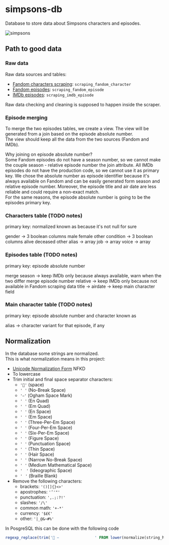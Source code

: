 # simpsons-db

Database to store data about Simpsons characters and episodes.

![simpsons](https://user-images.githubusercontent.com/92382378/204278976-e3f2294b-27af-4e99-8766-64f8f10381d9.jpg)

## Path to good data

### Raw data

Raw data sources and tables:

- [Fandom characters scraping](https://github.com/EdoF0/simpsons-characters-scraper): `scraping_fandom_character`
- [Fandom episodes](https://github.com/pcavana/Data-Management): `scraping_fandom_episode`
- [IMDb episodes](https://github.com/jultsmbl/IMDd_Scraper): `scraping_imdb_episode`

Raw data checking and cleaning is supposed to happen inside the scraper.

### Episode merging

To merge the two episodes tables, we create a view. The view will be generated from a join based on the episode absolute number.  
The view should keep all the data from the two sources (Fandom and IMDb).

Why joining on episode absolute number?  
Some Fandom episodes do not have a season number, so we cannot make the couple season - relative episode number the join attribute.
All IMDb episodes do not have the production code, so we cannot use it as primary key.
We chose the absolute number as episode identifier because it's always available on Fandom and can be easily generated form season and relative episode number.
Moreover, the episode title and air date are less reliable and could require a non-exact match.  
For the same reasons, the episode absolute number is going to be the episodes primary key.

### Characters table (TODO notes)

primary key: normalized known as because it's not null for sure

gender -> 3 boolean columns male female other
condition -> 3 boolean columns alive deceased other
alias -> array
job -> array
voice -> array

### Episodes table (TODO notes)

primary key: episode absolute number

merge season -> keep IMDb only because always available, warn when the two differ
merge episode number relative -> keep IMDb only because not available in Fandom scraping data
title -> 
airdate -> 
keep main character field

### Main character table (TODO notes)

primary key: episode absolute number and character known as

alias -> character variant for that episode, if any

## Normalization

In the database some strings are normalized.  
This is what normalization means in this project:

- [Unicode Normalization Form](https://www.unicode.org/reports/tr15/tr15-53.html) NFKD
- To lowercase
- Trim initial and final space separator characters:
  - `''` (space)
  - `' '` (No-Break Space)
  - `' '` (Ogham Space Mark)
  - `' '` (En Quad)
  - `' '` (Em Quad)
  - `' '` (En Space)
  - `' '` (Em Space)
  - `' '` (Three-Per-Em Space)
  - `' '` (Four-Per-Em Space)
  - `' '` (Six-Per-Em Space)
  - `' '` (Figure Space)
  - `' '` (Punctuation Space)
  - `' '` (Thin Space)
  - `' '` (Hair Space)
  - `' '` (Narrow No-Break Space)
  - `' '` (Medium Mathematical Space)
  - `'　'` (Ideographic Space)
  - `'⠀'` (Braille Blank)
- Remove the following characters:
  - brackets: `'()[]{}<>'`
  - apostrophes: `'’'"'`
  - punctuation: `',.;:?!'`
  - slashes: `'/\'`
  - common math: `'+-*'`
  - currency: `'$£€'`
  - other: `'|_@&~#%'`

In PosgreSQL this can be done with the following code
```sql
regexp_replace(trim('               　⠀' FROM lower(normalize(string_here, NFKD))), '[()\[\]{}<>’''",.;:?!\/\\+\-*$£€|_@&~#%]', '', 'g')
```
